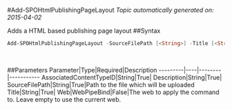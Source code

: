 #Add-SPOHtmlPublishingPageLayout
*Topic automatically generated on: 2015-04-02*

Adds a HTML based publishing page layout
##Syntax
```powershell
Add-SPOHtmlPublishingPageLayout -SourceFilePath [<String>] -Title [<String>] -Description [<String>] -AssociatedContentTypeID [<String>] [-Web [<WebPipeBind>]]
```
&nbsp;

##Parameters
Parameter|Type|Required|Description
---------|----|--------|-----------
AssociatedContentTypeID|String|True|
Description|String|True|
SourceFilePath|String|True|Path to the file which will be uploaded
Title|String|True|
Web|WebPipeBind|False|The web to apply the command to. Leave empty to use the current web.
